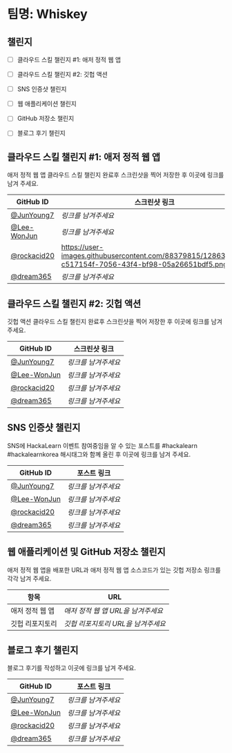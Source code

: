 # 팀명: Whiskey #

## 챌린지 ##

* [ ] 클라우드 스킬 챌린지 #1: 애저 정적 웹 앱
* [ ] 클라우드 스킬 챌린지 #2: 깃헙 액션
* [ ] SNS 인증샷 챌린지
* [ ] 웹 애플리케이션 챌린지
* [ ] GitHub 저장소 챌린지
* [ ] 블로그 후기 챌린지


## 클라우드 스킬 챌린지 #1: 애저 정적 웹 앱 ##

애저 정적 웹 앱 클라우드 스킬 챌린지 완료후 스크린샷을 찍어 저장한 후 이곳에 링크를 남겨 주세요.

| GitHub ID | 스크린샷 링크 |
| --------- | ------------- |
| [@JunYoung7](https://github.com/JunYoung7) | *링크를 남겨주세요* |
| [@Lee-WonJun](https://github.com/Lee-WonJun) | *링크를 남겨주세요* |
| [@rockacid20](https://github.com/rockacid20) | https://user-images.githubusercontent.com/88379815/128631843-c517154f-7056-43f4-bf98-05a26651bdf5.png |
| [@dream365](https://github.com/dream365) | *링크를 남겨주세요* |



## 클라우드 스킬 챌린지 #2: 깃헙 액션 ##

깃헙 액션 클라우드 스킬 챌린지 완료후 스크린샷을 찍어 저장한 후 이곳에 링크를 남겨 주세요.

| GitHub ID | 스크린샷 링크 |
| --------- | ------------- |
| [@JunYoung7](https://github.com/JunYoung7) | *링크를 남겨주세요* |
| [@Lee-WonJun](https://github.com/Lee-WonJun) | *링크를 남겨주세요* |
| [@rockacid20](https://github.com/rockacid20) | *링크를 남겨주세요* |
| [@dream365](https://github.com/dream365) | *링크를 남겨주세요* |



## SNS 인증샷 챌린지 ##

SNS에 HackaLearn 이벤트 참여중임을 알 수 있는 포스트를 #hackalearn #hackalearnkorea 해시태그와 함꼐 올린 후 이곳에 링크를 남겨 주세요.

| GitHub ID | 포스트 링크 |
| --------- | ------------- |
| [@JunYoung7](https://github.com/JunYoung7) | *링크를 남겨주세요* |
| [@Lee-WonJun](https://github.com/Lee-WonJun) | *링크를 남겨주세요* |
| [@rockacid20](https://github.com/rockacid20) | *링크를 남겨주세요* |
| [@dream365](https://github.com/dream365) | *링크를 남겨주세요* |



## 웹 애플리케이션 및 GitHub 저장소 챌린지 ##

애저 정적 웹 앱을 배포한 URL과 애저 정적 웹 앱 소스코드가 있는 깃헙 저장소 링크를 각각 남겨 주세요.

| 항목            | URL                                |
| --------------- | ---------------------------------- |
| 애저 정적 웹 앱 | *애저 정적 웹 앱 URL을 남겨주세요* |
| 깃헙 리포지토리 | *깃헙 리포지토리 URL을 남겨주세요* |


## 블로그 후기 챌린지 ##

블로그 후기를 작성하고 이곳에 링크를 남겨 주세요.

| GitHub ID | 포스트 링크 |
| --------- | ------------- |
| [@JunYoung7](https://github.com/JunYoung7) | *링크를 남겨주세요* |
| [@Lee-WonJun](https://github.com/Lee-WonJun) | *링크를 남겨주세요* |
| [@rockacid20](https://github.com/rockacid20) | *링크를 남겨주세요* |
| [@dream365](https://github.com/dream365) | *링크를 남겨주세요* |
